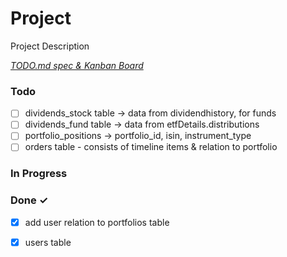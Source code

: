 # Project

Project Description

<em>[TODO.md spec & Kanban Board](https://bit.ly/3fCwKfM)</em>

### Todo

- [ ] dividends_stock table -> data from dividendhistory, for funds  
- [ ] dividends_fund table -> data from etfDetails.distributions  
- [ ] portfolio_positions -> portfolio_id, isin, instrument_type  
- [ ] orders table - consists of timeline items & relation to portfolio  

### In Progress


### Done ✓

- [x] add user relation to portfolios table  
- [x] users table  

